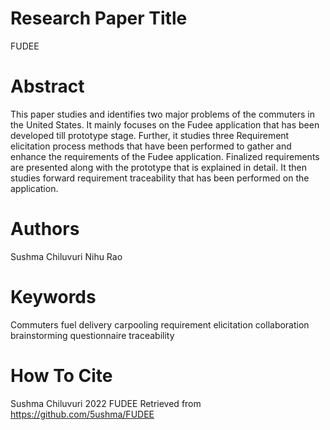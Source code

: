 # Research Paper Title
FUDEE
# Abstract
This paper studies and identifies two major problems of the commuters in the United States. It mainly focuses on the Fudee application that has been developed till prototype stage. Further, it studies three Requirement elicitation process methods that have been performed to gather and enhance the requirements of the Fudee application. Finalized requirements are presented along with the prototype that is explained in detail. It then studies forward requirement traceability that has been performed on the application. 
# Authors 
Sushma Chiluvuri
Nihu Rao
# Keywords
Commuters 
fuel delivery
carpooling
requirement elicitation
collaboration
brainstorming
questionnaire
traceability
# How To Cite
Sushma Chiluvuri 2022 FUDEE Retrieved from https://github.com/5ushma/FUDEE
